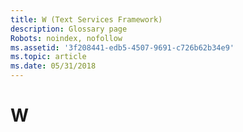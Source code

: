 ```yaml
---
title: W (Text Services Framework)
description: Glossary page
Robots: noindex, nofollow
ms.assetid: '3f208441-edb5-4507-9691-c726b62b34e9'
ms.topic: article
ms.date: 05/31/2018
---
```


# W

<dl> <dt>

<span id="tsf.w__1_gly"></span><span id="TSF.W__1_GLY"></span>
</dt> <dd></dd> </dl>

 

 




